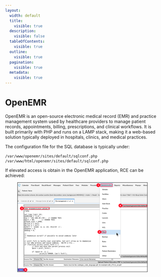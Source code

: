 ```yaml
---
layout:
  width: default
  title:
    visible: true
  description:
    visible: false
  tableOfContents:
    visible: true
  outline:
    visible: true
  pagination:
    visible: true
  metadata:
    visible: true
---
```


# OpenEMR

OpenEMR is an open-source electronic medical record (EMR) and practice management system used by healthcare providers to manage patient records, appointments, billing, prescriptions, and clinical workflows. It is built primarily with PHP and runs on a LAMP stack, making it a web-based solution typically deployed in hospitals, clinics, and medical practices.

The configuration file for the SQL database is typically under:

```
/var/www/openemr/sites/default/sqlconf.php
/var/www/html/openemr/sites/default/sqlconf.php
```

If elevated access is obtain in the OpenEMR application, RCE can be achieved:

<figure><img src="../../.gitbook/assets/openemr_rce.png" alt=""><figcaption></figcaption></figure>
